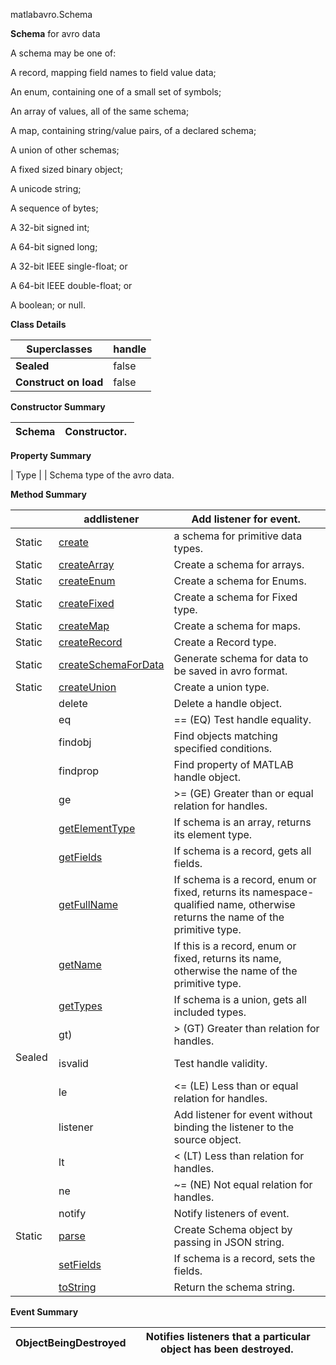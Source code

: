 matlabavro.Schema

**Schema** for avro data

A schema may be one of:

A record, mapping field names to field value data;

An enum, containing one of a small set of symbols;

An array of values, all of the same schema;

A map, containing string/value pairs, of a declared schema;

A union of other schemas;

A fixed sized binary object;

A unicode string;

A sequence of bytes;

A 32-bit signed int;

A 64-bit signed long;

A 32-bit IEEE single-float; or

A 64-bit IEEE double-float; or

A boolean; or null.

**Class Details**

| **Superclasses**      | handle |
|-----------------------|--------------------------------|
| **Sealed**            | false                          |
| **Construct on load** | false                          |

**Constructor Summary**

| Schema | Constructor.  |
|--------------------------------------------------|---------------|


**Property Summary**

| Type |   | Schema type of the avro data.

**Method Summary**

|          | addlistener                     | Add listener for event.                                                                                                        |
|----------|--------------------------------------------------------------------------------|--------------------------------------------------------------------------------------------------------------------------------|
| Static   | [create](matlabavro.Schema.methods.md)                                            | a schema for primitive data types.                                                                                             |
| Static   | [createArray](matlabavro.Schema.methods.md)                     | Create a schema for arrays.                                                                                                    |
| Static   | [createEnum](matlabavro.Schema.methods.md)                       | Create a schema for Enums.                                                                                                     |
| Static   | [createFixed](matlabavro.Schema.methods.md)                     | Create a schema for Fixed type.                                                                                                |
| Static   | [createMap](matlabavro.Schema.methods.md)                         | Create a schema for maps.                                                                                                      |
| Static   | [createRecord](matlabavro.Schema.methods.md)                   | Create a Record type.                                                                                                          |
| Static   | [createSchemaForData](matlabavro.Schema.methods.md)     | Generate schema for data to be saved in avro format.                                                                           |
| Static   | [createUnion](matlabavro.Schema.methods.md)                     | Create a union type.                                                                                                           |
|          | delete                               | Delete a handle object.                                                                                                        |
|          | eq                                     | == (EQ) Test handle equality.                                                                                                  |
|          | findobj                             | Find objects matching specified conditions.                                                                                    |
|          | findprop                          | Find property of MATLAB handle object.                                                                                         |
|          | ge                                       | \>= (GE) Greater than or equal relation for handles.                                                                           |
|          | [getElementType](matlabavro.Schema.methods.md)               | If schema is an array, returns its element type.                                                                               |
|          | [getFields](matlabavro.Schema.methods.md)                         | If schema is a record, gets all fields.                                                                                        |
|          | [getFullName](matlabavro.Schema.methods.md)                     | If schema is a record, enum or fixed, returns its namespace-qualified name, otherwise returns the name of the primitive type.  |
|          | [getName](matlabavro.Schema.methods.md)                             | If this is a record, enum or fixed, returns its name, otherwise the name of the primitive type.                                |
|          | [getTypes](matlabavro.Schema.methods.md)                         | If schema is a union, gets all included types.                                                                                        |
|          | gt)                                       | \> (GT) Greater than relation for handles.                                                                                     |
| Sealed   | isvalid                             | Test handle validity.                                                                                                          |
|          | le                                       | \<= (LE) Less than or equal relation for handles.                                                                              |
|          | listener                           | Add listener for event without binding the listener to the source object.                                                      |
|          | lt                                      | \< (LT) Less than relation for handles.                                                                                        |
|          | ne                                      | \~= (NE) Not equal relation for handles.                                                                                       |
|          | notify                               | Notify listeners of event.                                                                                                     |
| Static   | [parse](matlabavro.Schema.methods.md)                                 | Create Schema object by passing in JSON string.                                                                                |
|          | [setFields](matlabavro.Schema.methods.md)                         | If schema is a record, sets the fields.                                                                                        |
|          | [toString](matlabavro.Schema.methods.md)                           | Return the schema string.                                                                                                      |

**Event Summary**

| ObjectBeingDestroyed | Notifies listeners that a particular object has been destroyed.  |
|------------------------------------------------------------------------------|------------------------------------------------------------------|

